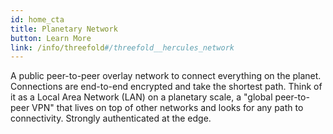 ```yaml
---
id: home_cta
title: Planetary Network
button: Learn More
link: /info/threefold#/threefold__hercules_network
---
```


A public peer-to-peer overlay network to connect everything on the planet. Connections are end-to-end encrypted and take the shortest path. Think of it as a Local Area Network (LAN) on a planetary scale, a "global peer-to-peer VPN" that lives on top of other networks and looks for any path to connectivity. Strongly authenticated at the edge.